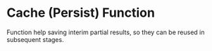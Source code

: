 # Cache (Persist) Function

Function help saving interim partial results, so they can be reused in subsequent stages.
